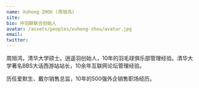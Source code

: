 ```yaml
---
name: Xuhong ZHOU (周旭鸿)
site: 
bio: 中羽联联合创始人
avatar: /assets/peoples/xuhong-zhou/avatar.jpg
email: 
twitter: 
---
```


周旭鸿，清华大学硕士。逍遥羽创始人，10年的羽毛球俱乐部管理经验。清华大学著名BBS大话西游站站长，10余年互联网论坛管理经验。

历任爱默生、戴尔销售总监，10年的500强外企销售职场经历。
